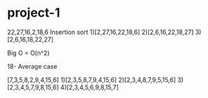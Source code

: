 # project-1

22,27,16,2,18,6 Insertion sort
1)[2,27,16,22,18,6]
2)[2,6,16,22,18,27]
3)[2,6,16,18,22,27]

Big O = O(n^2)

18- Average case

[7,3,5,8,2,9,4,15,6]
1)[2,3,5,8,7,9,4,15,6]
2)[2,3,4,8,7,9,5,15,6]
3)[2,3,4,5,7,9,8,15,6]
4)[2,3,4,5,6,9,8,15,7]
